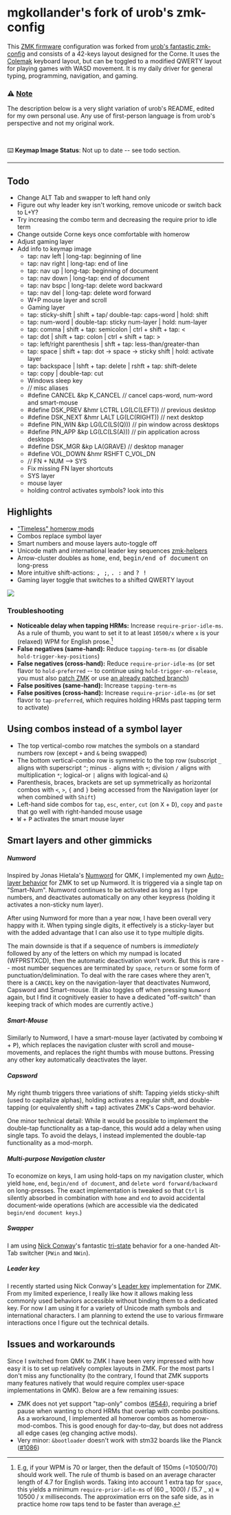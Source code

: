 # mgkollander's fork of urob's zmk-config

This [ZMK firmware](https://github.com/zmkfirmware/zmk/) configuration was forked from [urob's fantastic zmk-config](https://github.com/urob/zmk-config) and consists of a 42-keys layout designed for the Corne. It uses the [Colemak](https://colemak.com/) keyboard layout, but can be toggled to a modified QWERTY layout for playing games with WASD movement. It is my daily driver for general typing, programming, navigation, and gaming.

### ⚠️ <ins>Note</ins>

The description below is a very slight variation of urob's README, edited for my own personal use. Any use of first-person language is from urob's perspective and not my original work.

<br />

⌨️ **Keymap Image Status**: Not up to date -- see todo section.

---------

## Todo

- Change ALT Tab and swapper to left hand only
- Figure out why leader key isn't working, remove unicode or switch back to L+Y?
- Try increasing the combo term and decreasing the require prior to idle term
- Change outside Corne keys once comfortable with homerow
- Adjust gaming layer
- Add info to keymap image
  - tap: nav left  | long-tap: beginning of line
  - tap: nav right | long-tap: end       of line
  - tap: nav up    | long-tap: beginning of document
  - tap: nav down  | long-tap: end       of document
  - tap: nav bspc  | long-tap: delete word backward
  - tap: nav del   | long-tap: delete word forward
  - W+P mouse layer and scroll
  - Gaming layer
  - tap: sticky-shift | shift + tap/ double-tap: caps-word | hold: shift
  - tap: num-word | double-tap: sticky num-layer | hold: num-layer
  - tap: comma | shift + tap: semicolon | ctrl + shift + tap: <
  - tap: dot | shift + tap: colon | ctrl + shift + tap: >
  - tap: left/right parenthesis | shft + tap: less-than/greater-than
  - tap: space | shift + tap: dot -> space -> sticky shift | hold: activate layer
  - tap: backspace | lshft + tap: delete | rshft + tap: shift-delete
  - tap: copy | double-tap: cut
  - Windows sleep key
  - // misc aliases
  - #define CANCEL      &kp K_CANCEL             // cancel caps-word, num-word and smart-mouse
  - #define DSK_PREV    &hmr LCTRL LG(LC(LEFT))  // previous desktop
  - #define DSK_NEXT    &hmr LALT LG(LC(RIGHT))  // next     desktop
  - #define PIN_WIN     &kp LG(LC(LS(Q)))        // pin window across desktops
  - #define PIN_APP     &kp LG(LC(LS(A)))        // pin application across desktops
  - #define DSK_MGR     &kp LA(GRAVE)            // desktop manager
  - #define VOL_DOWN    &hmr RSHFT C_VOL_DN
  - // FN + NUM --> SYS
  - Fix missing FN layer shortcuts
  - SYS layer
  - mouse layer
  - holding control activates symbols? look into this

## Highlights

- ["Timeless" homerow mods](#timeless-homerow-mods)
- Combos replace symbol layer
- Smart numbers and mouse layers auto-toggle off
- Unicode math and international leader key sequences
  [zmk-helpers](https://github.com/urob/zmk-helpers)
- Arrow-cluster doubles as <kbd>home</kbd>, <kbd>end</kbd>, <kbd>begin/end of
  document</kbd> on long-press
- More intuitive shift-actions: <kbd>, ;</kbd>, <kbd>. :</kbd> and <kbd>?
  !</kbd>
- Gaming layer toggle that switches to a shifted QWERTY layout

![](draw/keymap.png)

### Troubleshooting

- **Noticeable delay when tapping HRMs:** Increase `require-prior-idle-ms`. As a
  rule of thumb, you want to set it to at least `10500/x` where `x` is your
  (relaxed) WPM for English prose.[^3]
- **False negatives (same-hand):** Reduce `tapping-term-ms` (or disable
  `hold-trigger-key-positions`)
- **False negatives (cross-hand):** Reduce `require-prior-idle-ms` (or set
  flavor to `hold-preferred` -- to continue using `hold-trigger-on-release`, you
  must also
  [patch ZMK](https://github.com/celejewski/zmk/commit/d7a8482712d87963e59b74238667346221199293)
  or use [an already patched branch](https://github.com/urob/zmk))
- **False positives (same-hand):** Increase `tapping-term-ms`
- **False positives (cross-hand):** Increase `require-prior-idle-ms` (or set
  flavor to `tap-preferred`, which requires holding HRMs past tapping term to
  activate)

## Using combos instead of a symbol layer

- The top vertical-combo row matches the symbols on a standard numbers row
  (except `+` and `&` being swapped)
- The bottom vertical-combo row is symmetric to the top row (subscript `_`
  aligns with superscript `^`; minus `-` aligns with `+`; division `/` aligns
  with multiplication `*`; logical-or `|` aligns with logical-and `&`)
- Parenthesis, braces, brackets are set up symmetrically as horizontal combos
  with `<`, `>`, `{` and `}` being accessed from the Navigation layer (or when
  combined with `Shift`)
- Left-hand side combos for `tap`, `esc`, `enter`, `cut` (on <kbd>X</kbd> +
  <kbd>D</kbd>), `copy` and `paste` that go well with right-handed mouse usage
- <kbd>W</kbd> + <kbd>P</kbd> activates the smart mouse layer

## Smart layers and other gimmicks

##### Numword

Inspired by Jonas Hietala's
[Numword](https://www.jonashietala.se/blog/2021/06/03/the-t-34-keyboard-layout/#where-are-the-digits)
for QMK, I implemented my own
[Auto-layer behavior](https://github.com/urob/zmk-auto-layer) for ZMK to set up
Numword. It is triggered via a single tap on "Smart-Num". Numword continues to
be activated as long as I type numbers, and deactivates automatically on any
other keypress (holding it activates a non-sticky num layer).

After using Numword for more than a year now, I have been overall very happy
with it. When typing single digits, it effectively is a sticky-layer but with
the added advantage that I can also use it to type multiple digits.

The main downside is that if a sequence of numbers is _immediately_ followed by
any of the letters on which my numpad is located (WFPRSTXCD), then the automatic
deactivation won't work. But this is rare -- most number sequences are
terminated by `space`, `return` or some form of punctuation/delimination. To
deal with the rare cases where they aren't, there is a `CANCEL` key on the
navigation-layer that deactivates Numword, Capsword and Smart-mouse. (It also
toggles off when pressing `Numword` again, but I find it cognitively easier to
have a dedicated "off-switch" than keeping track of which modes are currently
active.)

##### Smart-Mouse

Similarly to Numword, I have a smart-mouse layer (activated by comboing
<kbd>W</kbd> + <kbd>P</kbd>), which replaces the navigation cluster with scroll
and mouse-movements, and replaces the right thumbs with mouse buttons. Pressing
any other key automatically deactivates the layer.

##### Capsword

My right thumb triggers three variations of shift: Tapping yields sticky-shift
(used to capitalize alphas), holding activates a regular shift, and
double-tapping (or equivalently shift + tap) activates ZMK's Caps-word behavior.

One minor technical detail: While it would be possible to implement the
double-tap functionality as a tap-dance, this would add a delay when using
single taps. To avoid the delays, I instead implemented the double-tap
functionality as a mod-morph.

##### Multi-purpose Navigation cluster

To economize on keys, I am using hold-taps on my navigation cluster, which yield
`home`, `end`, `begin/end of document`, and `delete word forward/backward` on
long-presses. The exact implementation is tweaked so that `Ctrl` is silently
absorbed in combination with `home` and `end` to avoid accidental document-wide
operations (which are accessible via the dedicated `begin/end document keys`.)

##### Swapper

I am using [Nick Conway](https://github.com/nickconway)'s fantastic
[tri-state](https://github.com/zmkfirmware/zmk/pull/1366) behavior for a
one-handed Alt-Tab switcher (`PWin` and `NWin`).

##### Leader key

I recently started using Nick Conway's
[Leader key](https://github.com/zmkfirmware/zmk/pull/1380) implementation for
ZMK. From my limited experience, I really like how it allows making less
commonly used behaviors accessible without binding them to a dedicated key. For
now I am using it for a variety of Unicode math symbols and international
characters. I am planning to extend the use to various firmware interactions
once I figure out the technical details.

## Issues and workarounds

Since I switched from QMK to ZMK I have been very impressed with how easy it is
to set up relatively complex layouts in ZMK. For the most parts I don't miss any
functionality (to the contrary, I found that ZMK supports many features natively
that would require complex user-space implementations in QMK). Below are a few
remaining issues:

- ZMK does not yet support "tap-only" combos
  ([#544](https://github.com/zmkfirmware/zmk/issues/544)), requiring a brief
  pause when wanting to chord HRMs that overlap with combo positions. As a
  workaround, I implemented all homerow combos as homerow-mod-combos. This is
  good enough for day-to-day, but does not address all edge cases (eg
  changing active mods).
- Very minor: `&bootloader` doesn't work with stm32 boards like the Planck
  ([#1086](https://github.com/zmkfirmware/zmk/issues/1086))

[^1]:
    I call it "timer-less", because the large tapping-term makes the behavior
    insensitive to the precise timings. One may say that there is still the
    `require-prior-idle` timeout. However, with both a large tapping-term and
    positional-hold-taps, the behavior is _not_ actually sensitive to the
    `require-prior-idle` timing: All it does is reduce the delay in typing;
    i.e., variations in typing speed won't affect _what_ is being typed but
    merely _how fast_ it appears on the screen.

[^2]:
    The delay is determined by how quickly a key is released and is not directly
    related to the tapping-term. But regardless of its length, most people still
    find it noticable and disruptive.

[^3]:
    E.g, if your WPM is 70 or larger, then the default of 150ms (=10500/70)
    should work well. The rule of thumb is based on an average character length
    of 4.7 for English words. Taking into account 1 extra tap for `space`, this
    yields a minimum `require-prior-idle-ms` of (60 _ 1000) / (5.7 _ x) ≈ 10500
    / x milliseconds. The approximation errs on the safe side, as in practice
    home row taps tend to be faster than average.
